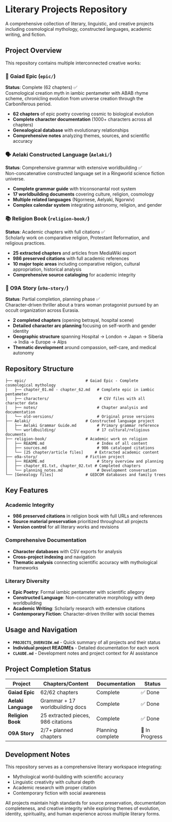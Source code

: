 # Literary Projects Repository

A comprehensive collection of literary, linguistic, and creative projects including cosmological mythology, constructed languages, academic writing, and fiction.

## Project Overview

This repository contains multiple interconnected creative works:

### 🌌 **Gaiad Epic** (`epic/`)
**Status**: Complete (62 chapters) ✅  
Cosmological creation myth in iambic pentameter with ABAB rhyme scheme, chronicling evolution from universe creation through the Carboniferous period.

- **62 chapters** of epic poetry covering cosmic to biological evolution
- **Complete character documentation** (1000+ characters across all chapters)
- **Genealogical database** with evolutionary relationships
- **Comprehensive notes** analyzing themes, sources, and scientific accuracy

### 🗣️ **Aelaki Constructed Language** (`Aelaki/`)
**Status**: Comprehensive grammar with extensive worldbuilding ✅  
Non-concatenative constructed language set in a Ringworld science fiction universe.

- **Complete grammar guide** with triconsonantal root system
- **17 worldbuilding documents** covering culture, religion, cosmology
- **Multiple related languages** (Ngornese, Aelyaki, Ngorwiv)
- **Complex calendar system** integrating astronomy, religion, and gender

### 📚 **Religion Book** (`religion-book/`)
**Status**: Academic chapters with full citations ✅  
Scholarly work on comparative religion, Protestant Reformation, and religious practices.

- **25 extracted chapters** and articles from MediaWiki export
- **986 preserved citations** with full academic references
- **10 major topic areas** including comparative religion, cultural appropriation, historical analysis
- **Comprehensive source cataloging** for academic integrity

### 📖 **O9A Story** (`o9a-story/`)
**Status**: Partial completion, planning phase ✅  
Character-driven thriller about a trans woman protagonist pursued by an occult organization across Eurasia.

- **2 completed chapters** (opening betrayal, hospital scene)
- **Detailed character arc planning** focusing on self-worth and gender identity
- **Geographic structure** spanning Hospital → London → Japan → Siberia → India → Europe → Alps
- **Thematic development** around compassion, self-care, and medical autonomy

## Repository Structure

```
├── epic/                          # Gaiad Epic - Complete cosmological mythology
│   ├── chapter_01.md - chapter_62.md   # Complete epic in iambic pentameter
│   ├── characters/                      # CSV files with all character data
│   ├── notes/                          # Chapter analysis and documentation
│   └── old-versions/                   # Original prose versions
├── Aelaki/                        # Constructed language project
│   ├── Aelaki Grammar Guide.md         # Primary grammar reference
│   └── worldbuilding/                  # 17 cultural/religious documents
├── religion-book/                 # Academic work on religion
│   ├── README.md                       # Index of all content
│   ├── sources.md                      # 986 cataloged citations
│   └── [25 chapter/article files]     # Extracted academic content
├── o9a-story/                     # Fiction project
│   ├── README.md                       # Story overview and planning
│   ├── chapter_01.txt, chapter_02.txt # Completed chapters
│   └── planning_notes.md               # Development conversation
└── [Genealogy files]              # GEDCOM databases and family trees
```

## Key Features

### Academic Integrity
- **986 preserved citations** in religion book with full URLs and references
- **Source material preservation** prioritized throughout all projects
- **Version control** for all literary works and revisions

### Comprehensive Documentation
- **Character databases** with CSV exports for analysis
- **Cross-project indexing** and navigation
- **Thematic analysis** connecting scientific accuracy with mythological frameworks

### Literary Diversity
- **Epic Poetry**: Formal iambic pentameter with scientific allegory
- **Constructed Language**: Non-concatenative morphology with deep worldbuilding
- **Academic Writing**: Scholarly research with extensive citations
- **Contemporary Fiction**: Character-driven thriller with social themes

## Usage and Navigation

- **`PROJECTS_OVERVIEW.md`** - Quick summary of all projects and their status
- **Individual project READMEs** - Detailed documentation for each work
- **`CLAUDE.md`** - Development notes and project context for AI assistance

## Project Completion Status

| Project | Chapters/Content | Documentation | Status |
|---------|-----------------|---------------|---------|
| **Gaiad Epic** | 62/62 chapters | Complete | ✅ Done |
| **Aelaki Language** | Grammar + 17 worldbuilding docs | Complete | ✅ Done |
| **Religion Book** | 25 extracted pieces, 986 citations | Complete | ✅ Done |
| **O9A Story** | 2/7+ planned chapters | Planning complete | 🚧 In Progress |

## Development Notes

This repository serves as a comprehensive literary workspace integrating:
- Mythological world-building with scientific accuracy
- Linguistic creativity with cultural depth  
- Academic research with proper citation
- Contemporary fiction with social awareness

All projects maintain high standards for source preservation, documentation completeness, and creative integrity while exploring themes of evolution, identity, spirituality, and human experience across multiple literary forms.